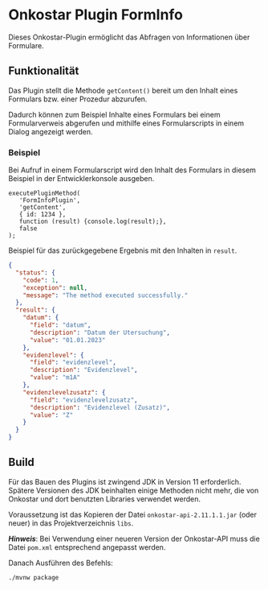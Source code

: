 # Onkostar Plugin FormInfo

Dieses Onkostar-Plugin ermöglicht das Abfragen von Informationen über Formulare.

## Funktionalität

Das Plugin stellt die Methode `getContent()` bereit um den Inhalt eines Formulars bzw. einer Prozedur abzurufen.

Dadurch können zum Beispiel Inhalte eines Formulars bei einem Formularverweis abgerufen und mithilfe
eines Formularscripts in einem Dialog angezeigt werden.

### Beispiel

Bei Aufruf in einem Formularscript wird den Inhalt des Formulars in diesem Beispiel in der Entwicklerkonsole ausgeben.

```
executePluginMethod(
   'FormInfoPlugin',
   'getContent',
   { id: 1234 },
   function (result) {console.log(result);},
   false
);
```

Beispiel für das zurückgegebene Ergebnis mit den Inhalten in `result`.

```json
{
  "status": {
    "code": 1,
    "exception": null,
    "message": "The method executed successfully."
  },
  "result": {
    "datum": {
      "field": "datum",
      "description": "Datum der Utersuchung",
      "value": "01.01.2023"
    },
    "evidenzlevel": {
      "field": "evidenzlevel",
      "description": "Evidenzlevel",
      "value": "m1A"
    },
    "evidenzlevelzusatz": {
      "field": "evidenzlevelzusatz",
      "description": "Evidenzlevel (Zusatz)",
      "value": "Z"
    }
  }
}
```

## Build

Für das Bauen des Plugins ist zwingend JDK in Version 11 erforderlich.
Spätere Versionen des JDK beinhalten einige Methoden nicht mehr, die von Onkostar und dort benutzten Libraries verwendet
werden.

Voraussetzung ist das Kopieren der Datei `onkostar-api-2.11.1.1.jar` (oder neuer) in das Projektverzeichnis `libs`.

**_Hinweis_**: Bei Verwendung einer neueren Version der Onkostar-API muss die Datei `pom.xml` entsprechend angepasst
werden.

Danach Ausführen des Befehls:

```shell
./mvnw package
```